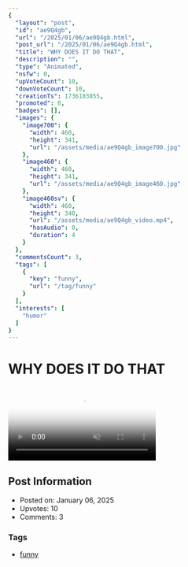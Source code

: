 ```yaml
---
{
  "layout": "post",
  "id": "ae9Q4gb",
  "url": "/2025/01/06/ae9Q4gb.html",
  "post_url": "/2025/01/06/ae9Q4gb.html",
  "title": "WHY DOES IT DO THAT",
  "description": "",
  "type": "Animated",
  "nsfw": 0,
  "upVoteCount": 10,
  "downVoteCount": 10,
  "creationTs": 1736103855,
  "promoted": 0,
  "badges": [],
  "images": {
    "image700": {
      "width": 460,
      "height": 341,
      "url": "/assets/media/ae9Q4gb_image700.jpg"
    },
    "image460": {
      "width": 460,
      "height": 341,
      "url": "/assets/media/ae9Q4gb_image460.jpg"
    },
    "image460sv": {
      "width": 460,
      "height": 340,
      "url": "/assets/media/ae9Q4gb_video.mp4",
      "hasAudio": 0,
      "duration": 4
    }
  },
  "commentsCount": 3,
  "tags": [
    {
      "key": "funny",
      "url": "/tag/funny"
    }
  ],
  "interests": [
    "humor"
  ]
}
---
```


# WHY DOES IT DO THAT

<video controls playsinline loop muted poster="/assets/media/ae9Q4gb_image460.jpg">
  <source src="/assets/media/ae9Q4gb_video.mp4" type="video/mp4">
  Your browser does not support the video tag.
</video>

## Post Information

- Posted on: January 06, 2025
- Upvotes: 10
- Comments: 3

### Tags

- [funny](/tag/funny)
